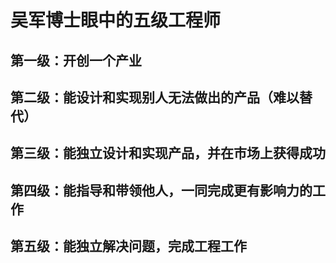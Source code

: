 # 吴军博士眼中的五级工程师

## 第一级：开创一个产业 
## 第二级：能设计和实现别人无法做出的产品（难以替代） 
## 第三级：能独立设计和实现产品，并在市场上获得成功 
## 第四级：能指导和带领他人，一同完成更有影响力的工作 
## 第五级：能独立解决问题，完成工程工作
